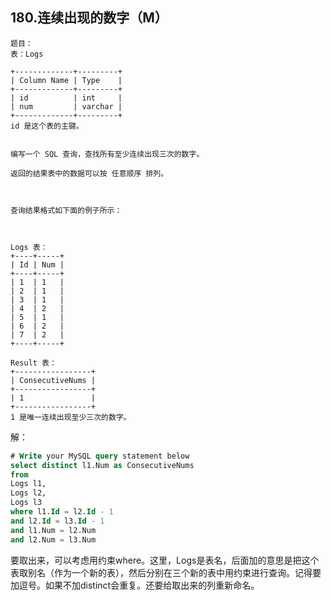 ## 180.连续出现的数字（M）

```
题目：
表：Logs

+-------------+---------+
| Column Name | Type    |
+-------------+---------+
| id          | int     |
| num         | varchar |
+-------------+---------+
id 是这个表的主键。
 

编写一个 SQL 查询，查找所有至少连续出现三次的数字。

返回的结果表中的数据可以按 任意顺序 排列。

 

查询结果格式如下面的例子所示：

 

Logs 表：
+----+-----+
| Id | Num |
+----+-----+
| 1  | 1   |
| 2  | 1   |
| 3  | 1   |
| 4  | 2   |
| 5  | 1   |
| 6  | 2   |
| 7  | 2   |
+----+-----+

Result 表：
+-----------------+
| ConsecutiveNums |
+-----------------+
| 1               |
+-----------------+
1 是唯一连续出现至少三次的数字。

```

解：

```sql
# Write your MySQL query statement below
select distinct l1.Num as ConsecutiveNums
from
Logs l1,
Logs l2,
Logs l3
where l1.Id = l2.Id - 1
and l2.Id = l3.Id - 1
and l1.Num = l2.Num
and l2.Num = l3.Num
```

要取出来，可以考虑用约束where。这里，Logs是表名，后面加的意思是把这个表取别名（作为一个新的表），然后分别在三个新的表中用约束进行查询。记得要加逗号。如果不加distinct会重复。还要给取出来的列重新命名。